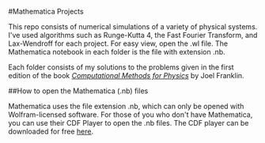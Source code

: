 #Mathematica Projects

This repo consists of numerical simulations of a variety of physical systems. I've used algorithms such as Runge-Kutta 4, the Fast Fourier Transform, and Lax-Wendroff for each project. For easy view, open the .wl file. The Mathematica notebook in each folder is the file with extension .nb. 

Each folder consists of my solutions to the problems given in the first edition of the book [*Computational Methods for Physics*](http://www.cambridge.org/us/academic/subjects/physics/computational-science-and-modelling/computational-methods-physics?format=HB) by Joel Franklin.

##How to open the Mathematica (.nb) files

Mathematica uses the file extension .nb, which can only be opened with Wolfram-licensed software. For those of you who don't have Mathematica, you can use their CDF Player to open the .nb files. The CDF player can be downloaded for free [here](http://www.wolfram.com/cdf-player/). 